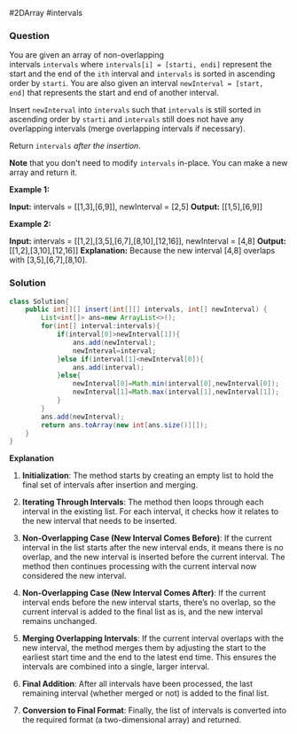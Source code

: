 #2DArray #intervals 
### Question
You are given an array of non-overlapping intervals `intervals` where `intervals[i] = [starti, endi]` represent the start and the end of the `ith` interval and `intervals` is sorted in ascending order by `starti`. You are also given an interval `newInterval = [start, end]` that represents the start and end of another interval.

Insert `newInterval` into `intervals` such that `intervals` is still sorted in ascending order by `starti` and `intervals` still does not have any overlapping intervals (merge overlapping intervals if necessary).

Return `intervals` _after the insertion_.

**Note** that you don't need to modify `intervals` in-place. You can make a new array and return it.

**Example 1:**

**Input:** intervals = [[1,3],[6,9]], newInterval = [2,5]
**Output:** [[1,5],[6,9]]

**Example 2:**

**Input:** intervals = [[1,2],[3,5],[6,7],[8,10],[12,16]], newInterval = [4,8]
**Output:** [[1,2],[3,10],[12,16]]
**Explanation:** Because the new interval [4,8] overlaps with [3,5],[6,7],[8,10].

### Solution
```java
class Solution{
	public int[][] insert(int[][] intervals, int[] newInterval) {  
	    List<int[]> ans=new ArrayList<>();  
	    for(int[] interval:intervals){  
	        if(interval[0]>newInterval[1]){  
	            ans.add(newInterval);  
	            newInterval=interval;  
	        }else if(interval[1]<newInterval[0]){  
	            ans.add(interval);  
	        }else{  
	            newInterval[0]=Math.min(interval[0],newInterval[0]);  
	            newInterval[1]=Math.max(interval[1],newInterval[1]);  
	        }  
	    }  
	    ans.add(newInterval);  
	    return ans.toArray(new int[ans.size()][]);  
	}
}
```

**Explanation**
1. **Initialization**: The method starts by creating an empty list to hold the final set of intervals after insertion and merging.
    
2. **Iterating Through Intervals**: The method then loops through each interval in the existing list. For each interval, it checks how it relates to the new interval that needs to be inserted.
    
3. **Non-Overlapping Case (New Interval Comes Before)**: If the current interval in the list starts after the new interval ends, it means there is no overlap, and the new interval is inserted before the current interval. The method then continues processing with the current interval now considered the new interval.
    
4. **Non-Overlapping Case (New Interval Comes After)**: If the current interval ends before the new interval starts, there’s no overlap, so the current interval is added to the final list as is, and the new interval remains unchanged.
    
5. **Merging Overlapping Intervals**: If the current interval overlaps with the new interval, the method merges them by adjusting the start to the earliest start time and the end to the latest end time. This ensures the intervals are combined into a single, larger interval.
    
6. **Final Addition**: After all intervals have been processed, the last remaining interval (whether merged or not) is added to the final list.
    
7. **Conversion to Final Format**: Finally, the list of intervals is converted into the required format (a two-dimensional array) and returned.

